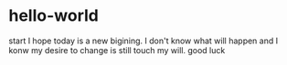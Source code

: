# hello-world
start
I hope today is a new bigining.
I don't know what will happen and I konw my desire to change is still touch my will.
good luck
